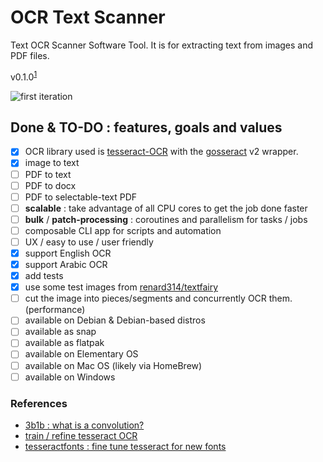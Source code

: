 # OCR Text Scanner

Text OCR Scanner Software Tool. It is for extracting text from images and PDF files.

v0.1.0<sup>[1](semanticVersioning.md)</sup>

![first iteration](./screenshots/1st-iteration.png)

## Done & TO-DO : features, goals and values

- [x] OCR library used is [tesseract-OCR](https://github.com/tesseract-ocr/tesseract) with the [gosseract](https://github.com/otiai10/gosseract) v2 wrapper.
- [x] image to text
- [ ] PDF to text
- [ ] PDF to docx
- [ ] PDF to selectable-text PDF
- [ ] __scalable__ : take advantage of all CPU cores to get the job done faster
- [ ] __bulk__ / __patch-processing__ : coroutines and parallelism for tasks / jobs
- [ ] composable CLI app for scripts and automation
- [ ] UX / easy to use / user friendly
- [x] support English OCR
- [x] support Arabic OCR
- [x] add tests
- [x] use some test images from [renard314/textfairy](https://github.com/renard314/textfairy)
- [ ] cut the image into pieces/segments and concurrently OCR them. (performance)
- [ ] available on Debian & Debian-based distros
- [ ] available as snap
- [ ] available as flatpak
- [ ] available on Elementary OS
- [ ] available on Mac OS (likely via HomeBrew)
- [ ] available on Windows

### References

- [3b1b : what is a convolution?](https://youtu.be/KuXjwB4LzSA)
- [train / refine tesseract OCR](https://github.com/abanoub-hanna/train-tesseract-ocr)
- [tesseractfonts : fine tune tesseract for new fonts](https://github.com/dhivehi/tesseractfonts)
